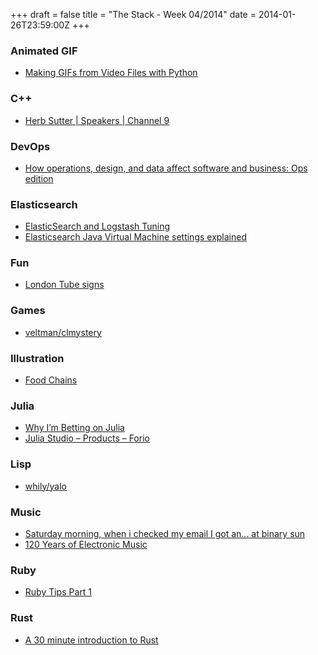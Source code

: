 +++
draft = false
title = "The Stack - Week 04/2014"
date = 2014-01-26T23:59:00Z
+++



### Animated GIF

 - [Making GIFs from Video Files with Python][Makinggifsfromvideofileswithpythondelself]

[Makinggifsfromvideofileswithpythondelself]: http://zulko.github.io/blog/2014/01/23/making-animated-gifs-from-video-files-with-python/#


### C++

 - [Herb Sutter | Speakers | Channel 9][Herbsutterspeakerschannel9]

[Herbsutterspeakerschannel9]: http://channel9.msdn.com/Events/Speakers/Herb-Sutter


### DevOps

 - [How operations, design, and data affect software and business: Ops edition][Howoperationsdesignanddataaffectsoftwareandbusinessopseditiondonnieberkholzsstoryofdata]

[Howoperationsdesignanddataaffectsoftwareandbusinessopseditiondonnieberkholzsstoryofdata]: http://redmonk.com/dberkholz/2013/11/11/how-operations-design-and-data-affect-software-and-business-ops-edition/


### Elasticsearch

 - [ElasticSearch and Logstash Tuning][Elasticsearchandlogstashtuningjablonskis]
 - [Elasticsearch Java Virtual Machine settings explained][Elasticsearchjavavirtualmachinesettingsexplained]

[Elasticsearchandlogstashtuningjablonskis]: http://jablonskis.org/2013/elasticsearch-and-logstash-tuning/
[Elasticsearchjavavirtualmachinesettingsexplained]: http://jprante.github.io/2012/11/28/Elasticsearch-Java-Virtual-Machine-settings-explained.html


### Fun

 - [London Tube signs][Jakwithoutthec]

[Jakwithoutthec]: http://jakwith0utthec.tumblr.com/post/33251174346


### Games

 - [veltman/clmystery][Veltmanclmystery]

[Veltmanclmystery]: https://github.com/veltman/clmystery


### Illustration

 - [Food Chains][Foodchainsnytimescom]

[Foodchainsnytimescom]: http://www.nytimes.com/interactive/2014/01/24/opinion/food-chains-extra-virgin-suicide.html


### Julia

 - [Why I’m Betting on Julia][Whyimbettingonjulia]
 - [Julia Studio – Products – Forio][Juliastudioproductsforio]

[Juliastudioproductsforio]: http://forio.com/products/julia-studio/
[Whyimbettingonjulia]: http://www.evanmiller.org/why-im-betting-on-julia.html


### Lisp

 - [whily/yalo][Whilyyalo]

[Whilyyalo]: https://github.com/whily/yalo


### Music

 - [Saturday morning, when i checked my email I got an... at binary sun][Saturdaymorningwhenicheckedmyemailigotanatbinarysun]
 - [120 Years of Electronic Music][120yearsofelectronicmusic]

[Saturdaymorningwhenicheckedmyemailigotanatbinarysun]: http://binarysun.de/post/74001584466/saturday-morning-when-i-checked-my-email-i-got-an#_=_
[120yearsofelectronicmusic]: http://120years.net/wordpress/


### Ruby

 - [Ruby Tips Part 1][Rubytipspart1]

[Rubytipspart1]: http://globaldev.co.uk/2013/09/ruby-tips-part-1/


### Rust

 - [A 30 minute introduction to Rust][A30minuteintroductiontorust]

[A30minuteintroductiontorust]: http://words.steveklabnik.com/a-30-minute-introduction-to-rust
